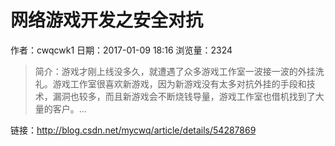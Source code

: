 # 网络游戏开发之安全对抗
作者：cwqcwk1
日期：2017-01-09 18:16
浏览量：2324
> 简介：游戏才刚上线没多久，就遭遇了众多游戏工作室一波接一波的外挂洗礼。游戏工作室很喜欢新游戏，因为新游戏没有太多对抗外挂的手段和技术，漏洞也较多，而且新游戏会不断烧钱导量，游戏工作室也借机找到了大量的客户。...

 链接：http://blog.csdn.net/mycwq/article/details/54287869
